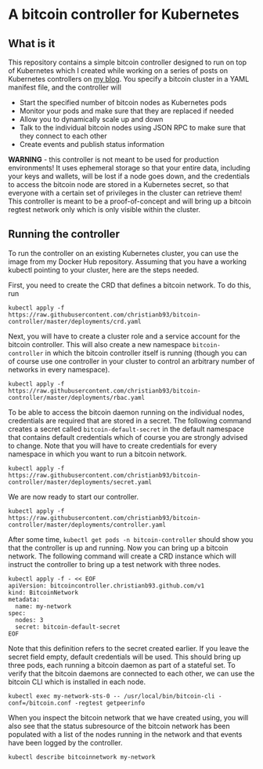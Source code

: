# A bitcoin controller for Kubernetes

## What is it

This repository contains a simple bitcoin controller designed to run on top of Kubernetes which I created while working on a series of posts on Kubernetes controllers on [my blog](https://leftasexercise.com). You specify a bitcoin cluster in a YAML manifest file, and the controller will

* Start the specified number of bitcoin nodes as Kubernetes pods
* Monitor your pods and make sure that they are replaced if needed
* Allow you to dynamically scale up and down
* Talk to the individual bitcoin nodes using JSON RPC to make sure that they connect to each other
* Create events and publish status information

**WARNING** -  this controller is not meant to be used for production environments! It uses ephemeral storage so that your entire data, including your keys and wallets, will be lost if a node goes down, and the credentials to access the bitcoin node are stored in a Kubernetes secret, so that everyone with a certain set of privileges in the cluster can retrieve them! This controller is meant to be a proof-of-concept and will bring up a bitcoin regtest network only which is only visible within the cluster.

## Running the controller

To run the controller on an existing Kubernetes cluster, you can use the image from my Docker Hub repository. Assuming that you have a working kubectl pointing to your cluster, here are the steps needed.

First, you need to create the CRD that defines a bitcoin network. To do this, run

``
kubectl apply -f https://raw.githubusercontent.com/christianb93/bitcoin-controller/master/deployments/crd.yaml
``

Next, you will have to create a cluster role and a service account for the bitcoin controller. This will also create a new namespace `bitcoin-controller` in which the bitcoin controller itself is running (though you can of course use one controller in your cluster to control an arbitrary number of networks in every namespace).

``
kubectl apply -f https://raw.githubusercontent.com/christianb93/bitcoin-controller/master/deployments/rbac.yaml
``


To be able to access the bitcoin daemon running on the individual nodes, credentials are required that are stored in a secret. The following command creates a secret called `bitcoin-default-secret` in the default namespace that contains default credentials which of course you are strongly advised to change. Note that you will have to create credentials for every namespace in which you want to run a bitcoin network.

``
kubectl apply -f https://raw.githubusercontent.com/christianb93/bitcoin-controller/master/deployments/secret.yaml
``

We are now ready to start our controller.

``
kubectl apply -f https://raw.githubusercontent.com/christianb93/bitcoin-controller/master/deployments/controller.yaml
``

After some time, `kubectl get pods -n bitcoin-controller` should show you that the controller is up and running. Now you can bring up a bitcoin network. The following command will create a CRD instance which will instruct the controller to bring up a test network with three nodes.

```
kubectl apply -f - << EOF
apiVersion: bitcoincontroller.christianb93.github.com/v1
kind: BitcoinNetwork
metadata:
  name: my-network
spec:
  nodes: 3
  secret: bitcoin-default-secret
EOF
```

Note that this definition refers to the secret created earlier. If you leave the secret field empty, default credentials will be used. This should bring up three pods, each running a bitcoin daemon as part of a stateful set. To verify that the bitcoin daemons are connected to each other, we can use the bitcoin CLI which is installed in each node.

``
kubectl exec my-network-sts-0 -- /usr/local/bin/bitcoin-cli -conf=/bitcoin.conf -regtest getpeerinfo
``

When you inspect the bitcoin network that we have created using, you will also see that the status subresource of the bitcoin network has been populated with a list of the nodes running in the network and that events have been logged by the controller.

``
kubectl describe bitcoinnetwork my-network
``
